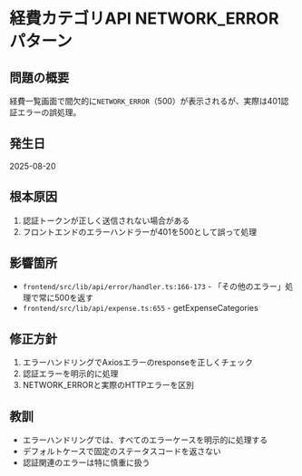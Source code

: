 # 経費カテゴリAPI NETWORK_ERROR パターン

## 問題の概要
経費一覧画面で間欠的に`NETWORK_ERROR`（500）が表示されるが、実際は401認証エラーの誤処理。

## 発生日
2025-08-20

## 根本原因
1. 認証トークンが正しく送信されない場合がある
2. フロントエンドのエラーハンドラーが401を500として誤って処理

## 影響箇所
- `frontend/src/lib/api/error/handler.ts:166-173` - 「その他のエラー」処理で常に500を返す
- `frontend/src/lib/api/expense.ts:655` - getExpenseCategories

## 修正方針
1. エラーハンドリングでAxiosエラーのresponseを正しくチェック
2. 認証エラーを明示的に処理
3. NETWORK_ERRORと実際のHTTPエラーを区別

## 教訓
- エラーハンドリングでは、すべてのエラーケースを明示的に処理する
- デフォルトケースで固定のステータスコードを返さない
- 認証関連のエラーは特に慎重に扱う